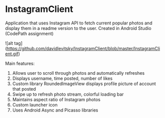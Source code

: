 # InstagramClient

Application that uses Instagram API to fetch current popular photos and display them in a readme version to the user. Created in Android Studio (CodePath assignment)

![alt tag] (https://github.com/davidlevitsky/InstagramClient/blob/master/InstagramClient.gif)

Main features:

1. Allows user to scroll through photos and automatically refreshes
2. Displays username, time posted, number of likes
3. Custom library RoundedImageView displays profile picture of account that posted 
4. Swipe up to refresh photo stream, colorful loading bar
5. Maintains aspect ratio of Instagram photos
6. Custom launcher icon 
7. Uses Android Async and Picasso libraries

